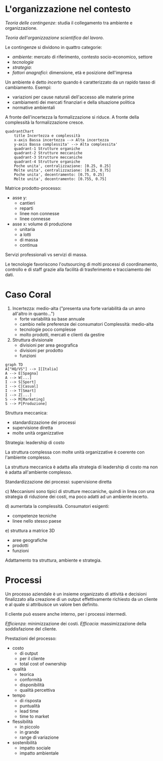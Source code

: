 
# L'organizzazione nel contesto

*Teoria delle contingenze*: studia il collegamento tra ambiente e organizzazione.

*Teoria dell'organizzazione scientifica del lavoro*.

Le contingenze si dividono in quattro categorie:

- *ambiente*: mercato di riferimento, contesto socio-economico, settore
- *tecnologie*
- *strategia*:
- *fattori anagrafici*: dimensione, età e posizione dell'impresa

Un ambiente è detto *incerto* quando è caratterizzato da un rapido tasso di cambiamento.
Esempi:

- variazioni per cause naturali dell'accesso alle materie prime
- cambiamenti dei mercati finanziari e della situazione politica
- normative ambientali

A fronte dell'incertezza la formalizzazione si riduce. A fronte della complessità la formalizzazione cresce.


```mermaid
quadrantChart
    title Incertezza e complessità
    x-axis Bassa incertezza --> Alta incertezza
    y-axis Bassa complessita' --> Alta complessita'
    quadrant-1 Strutture organiche
    quadrant-2 Strutture meccaniche
    quadrant-3 Strutture meccaniche
    quadrant-4 Strutture organiche
    Poche unita', centralizzazione: [0.25, 0.25]
    Molte unita', centralizzazione: [0.25, 0.75]
    Poche unita', decentramento: [0.75, 0.25]
    Molte unita', decentramento: [0.755, 0.75]
```

Matrice prodotto-processo:

- asse y:
	- cantieri
	- reparti
	- linee non connesse
	- linee connesse
- asse x: volume di produzione
	- unitaria
	- a lotti
	- di massa
	- continua

Servizi professionali vs servizi di massa.

Le tecnologie favoriscono l'outsourcing di molti processi di coordinamento, controllo e di staff grazie alla facilità di trasferimento e tracciamento dei dati.

# Caso Coral

1. Incertezza: medio-alta ("presenta una forte variabilità da un anno all'altro in quanto...")
	- forte variabilità su base annuale
	- cambio nelle preferenze dei consumatori
	Complessità: medio-alta
	- tecnologie poco complesse
	- molto prodotti, mercati e clienti da gestire
2. Struttura divisionale
	- divisioni per area geografica
	- divisioni per prodotto
	- funzioni

```mermaid
graph TD
A["HQ/VS"] --> I[Italia]
A --> E[Spagna]
A --> W[...]
I --> S[Sport]
I --> C[Casual]
I --> T[Smart]
I --> Z[...]
S --> M[Marketing]
S --> P[Produzione]

```

Struttura meccanica:

- standardizzazione dei processi
- supervisione diretta
- molte unità organizzative

Strategia: leadership di costo

La struttura complessa con molte unità organizzative è coerente con l'ambiente complesso.

La struttura meccanica è adatta alla strategia di leadership di costo ma non è adatta all'ambiente complesso.

Standardizzazione dei processi: supervisione diretta

c) Meccanismi sono tipici di strutture meccaniche, quindi in linea con una strategia di riduzione dei costi, ma poco adatti ad un ambiente incerto.

d) aumentata la complessità. Consumatori esigenti:

- competenze tecniche
- linee nello stesso paese

e) struttura a matrice 3D

- aree geografiche
- prodotti
- funzioni

Adattamento tra struttura, ambiente e strategia.

# Processi

Un processo aziendale è un insieme organizzato di attività e decisioni finalizzato alla creazione di un output effettivamente richiesto da un cliente e al quale si attribuisce un valore ben definito.

Il cliente può essere anche interno, per i processi intermedi.

*Efficienza*: minimizzazione dei costi.
*Efficacia*: massimizzazione della soddisfazione del cliente.

Prestazioni del processo:

- costo
	- di output
	- per il cliente
	- total cost of ownership
- qualità
	- teorica
	- conformità
	- disponibilità
	- qualità percettiva
- tempo
	- di risposta
	- puntualità
	- lead time
	- time to market
- flessibilità
	- in piccolo
	- in grande
	- range di variazione
- sostenibilità
	- impatto sociale
	- impatto ambientale
